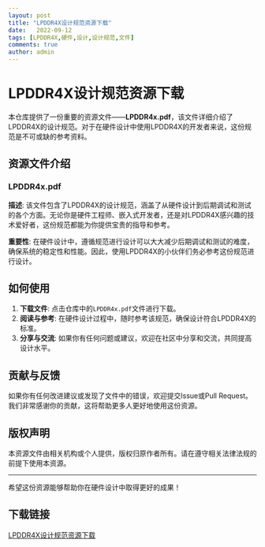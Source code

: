 ```yaml
---
layout: post
title: "LPDDR4X设计规范资源下载"
date:   2022-09-12
tags: [LPDDR4X,硬件,设计,设计规范,文件]
comments: true
author: admin
---
```

# LPDDR4X设计规范资源下载

本仓库提供了一份重要的资源文件——**LPDDR4x.pdf**，该文件详细介绍了LPDDR4X的设计规范。对于在硬件设计中使用LPDDR4X的开发者来说，这份规范是不可或缺的参考资料。

## 资源文件介绍

### LPDDR4x.pdf

**描述**: 该文件包含了LPDDR4X的设计规范，涵盖了从硬件设计到后期调试和测试的各个方面。无论你是硬件工程师、嵌入式开发者，还是对LPDDR4X感兴趣的技术爱好者，这份规范都能为你提供宝贵的指导和参考。

**重要性**: 在硬件设计中，遵循规范进行设计可以大大减少后期调试和测试的难度，确保系统的稳定性和性能。因此，使用LPDDR4X的小伙伴们务必参考这份规范进行设计。

## 如何使用

1. **下载文件**: 点击仓库中的`LPDDR4x.pdf`文件进行下载。
2. **阅读与参考**: 在硬件设计过程中，随时参考该规范，确保设计符合LPDDR4X的标准。
3. **分享与交流**: 如果你有任何问题或建议，欢迎在社区中分享和交流，共同提高设计水平。

## 贡献与反馈

如果你有任何改进建议或发现了文件中的错误，欢迎提交Issue或Pull Request。我们非常感谢你的贡献，这将帮助更多人更好地使用这份资源。

## 版权声明

本资源文件由相关机构或个人提供，版权归原作者所有。请在遵守相关法律法规的前提下使用本资源。

---

希望这份资源能够帮助你在硬件设计中取得更好的成果！

## 下载链接

[LPDDR4X设计规范资源下载](https://pan.quark.cn/s/9bb8d1f500f3)